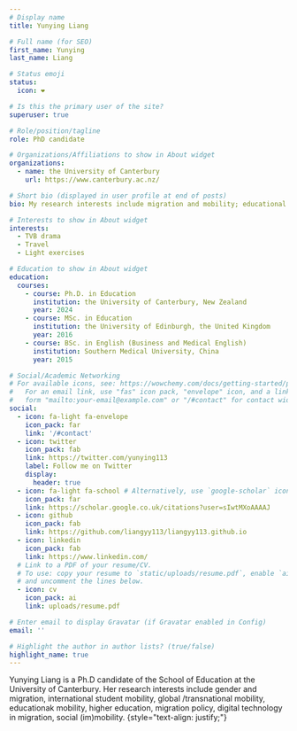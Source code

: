 ```yaml
---
# Display name
title: Yunying Liang

# Full name (for SEO)
first_name: Yunying
last_name: Liang

# Status emoji
status:
  icon: ❤️

# Is this the primary user of the site?
superuser: true

# Role/position/tagline
role: PhD candidate

# Organizations/Affiliations to show in About widget
organizations:
  - name: the University of Canterbury
    url: https://www.canterbury.ac.nz/

# Short bio (displayed in user profile at end of posts)
bio: My research interests include migration and mobility; educational mobility; international education; gender and feminism.

# Interests to show in About widget
interests:
  - TVB drama
  - Travel
  - Light exercises

# Education to show in About widget
education:
  courses:
    - course: Ph.D. in Education 
      institution: the University of Canterbury, New Zealand
      year: 2024
    - course: MSc. in Education
      institution: the University of Edinburgh, the United Kingdom
      year: 2016
    - course: BSc. in English (Business and Medical English)
      institution: Southern Medical University, China
      year: 2015

# Social/Academic Networking
# For available icons, see: https://wowchemy.com/docs/getting-started/page-builder/#icons
#   For an email link, use "fas" icon pack, "envelope" icon, and a link in the
#   form "mailto:your-email@example.com" or "/#contact" for contact widget.
social:
  - icon: fa-light fa-envelope
    icon_pack: far
    link: '/#contact'
  - icon: twitter
    icon_pack: fab
    link: https://twitter.com/yunying113
    label: Follow me on Twitter
    display:
      header: true
  - icon: fa-light fa-school # Alternatively, use `google-scholar` icon from `ai` icon pack
    icon_pack: far
    link: https://scholar.google.co.uk/citations?user=sIwtMXoAAAAJ
  - icon: github
    icon_pack: fab
    link: https://github.com/liangyy113/liangyy113.github.io
  - icon: linkedin
    icon_pack: fab
    link: https://www.linkedin.com/
  # Link to a PDF of your resume/CV.
  # To use: copy your resume to `static/uploads/resume.pdf`, enable `ai` icons in `params.yaml`,
  # and uncomment the lines below.
  - icon: cv
    icon_pack: ai
    link: uploads/resume.pdf

# Enter email to display Gravatar (if Gravatar enabled in Config)
email: ''

# Highlight the author in author lists? (true/false)
highlight_name: true
---
```


Yunying Liang is a Ph.D candidate of the School of Education at the University of Canterbury. Her research interests include gender and migration, international student mobility, global /transnational mobility, educationak mobility, higher education, migration policy, digital technology in migration, social (im)mobility.
{style="text-align: justify;"}
